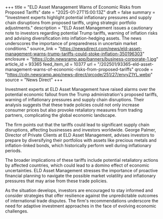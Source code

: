 +++
title = "ELD Asset Management Warns of Economic Risks from Proposed Tariffs"
date = "2025-01-27T15:00:13Z"
draft = false
summary = "Investment experts highlight potential inflationary pressures and supply chain disruptions from proposed tariffs, urging strategic portfolio adjustments."
description = "ELD Asset Management issues a cautionary note to investors regarding potential Trump tariffs, warning of inflation risks and advising diversification into inflation-hedging assets. The news underscores the importance of preparedness in uncertain market conditions."
source_link = "https://newsdirect.com/news/eld-asset-management-warns-trump-tariffs-could-stoke-inflation-350196303"
enclosure = "https://cdn.newsramp.app/banners/business-corporate-1.jpg"
article_id = 93365
feed_item_id = 10377
url = "/202501/93365-eld-asset-management-warns-of-economic-risks-from-proposed-tariffs"
qrcode = "https://cdn.newsramp.app/news-direct/qrcode/251/27/envyZ1YL.webp"
source = "News Direct"
+++

<p>Investment experts at ELD Asset Management have raised alarms over the potential economic fallout from the Trump administration's proposed tariffs, warning of inflationary pressures and supply chain disruptions. Their analysis suggests that these trade policies could not only increase consumer prices but also provoke retaliatory measures from trading partners, complicating the global economic landscape.</p><p>The firm points out that the tariffs could lead to significant supply chain disruptions, affecting businesses and investors worldwide. George Palmer, Director of Private Clients at ELD Asset Management, advises investors to prepare by diversifying their portfolios with assets like precious metals and inflation-linked bonds, which historically perform well during inflationary periods.</p><p>The broader implications of these tariffs include potential retaliatory actions by affected countries, which could lead to a domino effect of economic uncertainties. ELD Asset Management stresses the importance of proactive financial planning to navigate the possible market volatility and inflationary pressures that may arise from these trade policies.</p><p>As the situation develops, investors are encouraged to stay informed and consider strategies that offer resilience against the unpredictable outcomes of international trade disputes. The firm's recommendations underscore the need for adaptive investment approaches in the face of evolving economic challenges.</p>